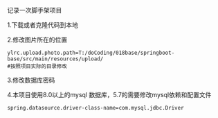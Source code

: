 记录一次脚手架项目

1.下载或者克隆代码到本地

2.修改图片所在的位置

```
ylrc.upload.photo.path=T:/doCoding/018base/springboot-base/src/main/resources/upload/
#按照项目实际的目录修改
```

3.修改数据库密码

4.本项目使用8.0以上的mysql 数据库，5.7的需要修改mysql依赖和配置文件

```
spring.datasource.driver-class-name=com.mysql.jdbc.Driver
```

